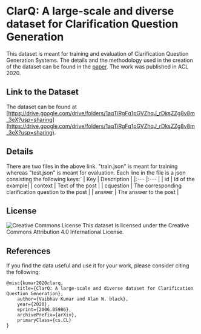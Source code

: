 # ClarQ: A large-scale and diverse dataset for Clarification Question Generation

This dataset is meant for training and evaluation of Clarification Question Generation Systems. The details and the methodology used in the creation of the dataset can be found in the [paper](https://arxiv.org/abs/2006.05986). The work was published in ACL 2020.

## Link to the Dataset

The dataset can be found at [https://drive.google.com/drive/folders/1aqTiRgFq1pGVZhqJ_rDksZZg8v8m_3eX?usp=sharing](https://drive.google.com/drive/folders/1aqTiRgFq1pGVZhqJ_rDksZZg8v8m_3eX?usp=sharing).

## Details 

There are two files in the above link. "train.json" is meant for training whereas "test.json" is meant for evaluation.
Each line in the file is a json consisting the following keys:`
| Key | Description |
|:--- |:---         |
| id  | Id of the example|
| context | Text of the post |
| cquestion | The corresponding clarification question to the post |
| answer | The answer to the post |

## License

<img alt="Creative Commons License" style="border-width:0" src="https://i.creativecommons.org/l/by-nc/4.0/88x31.png">
This dataset is licensed under the Creative Commons Attribution 4.0 International License.

## References
If you find the data useful and use it for your work, please consider citing the following:
```
@misc{kumar2020clarq,
    title={ClarQ: A large-scale and diverse dataset for Clarification Question Generation},
    author={Vaibhav Kumar and Alan W. black},
    year={2020},
    eprint={2006.05986},
    archivePrefix={arXiv},
    primaryClass={cs.CL}
}
```

